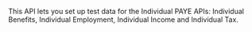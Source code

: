 This API lets you set up test data for the Individual PAYE APIs: 
Individual Benefits, Individual Employment, Individual Income and Individual Tax.

